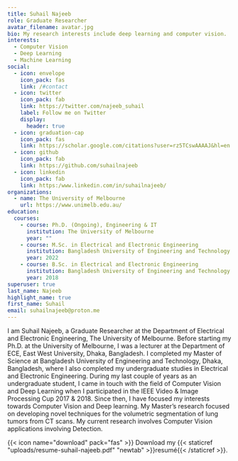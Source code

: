```yaml
---
title: Suhail Najeeb
role: Graduate Researcher
avatar_filename: avatar.jpg
bio: My research interests include deep learning and computer vision.
interests:
  - Computer Vision
  - Deep Learning
  - Machine Learning
social:
  - icon: envelope
    icon_pack: fas
    link: /#contact
  - icon: twitter
    icon_pack: fab
    link: https://twitter.com/najeeb_suhail
    label: Follow me on Twitter
    display:
      header: true
  - icon: graduation-cap
    icon_pack: fas
    link: https://scholar.google.com/citations?user=rz5TCswAAAAJ&hl=en
  - icon: github
    icon_pack: fab
    link: https://github.com/suhailnajeeb
  - icon: linkedin
    icon_pack: fab
    link: https:/www.linkedin.com/in/suhailnajeeb/
organizations:
  - name: The University of Melbourne
    url: https://www.unimelb.edu.au/
education:
  courses:
    - course: Ph.D. (Ongoing), Engineering & IT
      institution: The University of Melbourne
      year: ""
    - course: M.Sc. in Electrical and Electronic Engineering
      institution: Bangladesh University of Engineering and Technology
      year: 2022
    - course: B.Sc. in Electrical and Electronic Engineering
      institution: Bangladesh University of Engineering and Technology
      year: 2018
superuser: true
last_name: Najeeb
highlight_name: true
first_name: Suhail
email: suhailnajeeb@proton.me
---
```

I am Suhail Najeeb, a Graduate Researcher at the Department of Electrical and Electronic Engineering, The University of Melbourne. Before starting my Ph.D. at the University of Melbourne, I was a lecturer at the Department of ECE, East West University, Dhaka, Bangladesh. I completed my Master of Science at Bangladesh University of Engineering and Technology, Dhaka, Bangladesh, where I also completed my undergraduate studies in Electrical and Electronic Engineering. During my last couple of years as an undergraduate student, I came in touch with the field of Computer Vision and Deep Learning when I participated in the IEEE Video & Image Processing Cup 2017 & 2018. Since then, I have focused my interests towards Computer Vision and Deep learning. My Master’s research focused on developing novel techniques for the volumetric segmentation of lung tumors from CT scans. My current research involves Computer Vision applications involving Detection.

{{< icon name="download" pack="fas" >}} Download my {{< staticref "uploads/resume-suhail-najeeb.pdf" "newtab" >}}resumé{{< /staticref >}}.